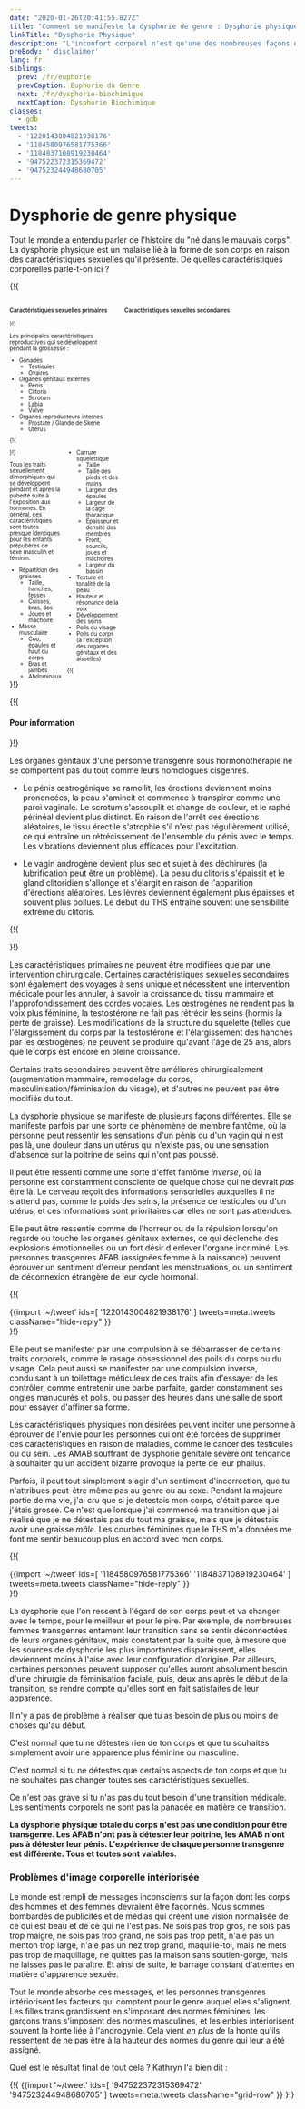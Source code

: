```yaml
---
date: "2020-01-26T20:41:55.827Z"
title: "Comment se manifeste la dysphorie de genre : Dysphorie physique"
linkTitle: "Dysphorie Physique"
description: "L'inconfort corporel n'est qu'une des nombreuses façons dont la dysphorie de genre se manifeste."
preBody: '_disclaimer'
lang: fr
siblings:
  prev: /fr/euphorie
  prevCaption: Euphorie du Genre
  next: /fr/dysphorie-biochimique
  nextCaption: Dysphorie Biochimique
classes:
  - gdb
tweets:
  - '1220143004821938176'
  - '1184580976581775366'
  - '1184837108919230464'
  - '947522372315369472'
  - '947523244948680705'
---
```


# Dysphorie de genre physique

Tout le monde a entendu parler de l'histoire du "né dans le mauvais corps". La dysphorie physique est un malaise lié à la forme de son corps en raison des caractéristiques sexuelles qu'il présente. De quelles caractéristiques corporelles parle-t-on ici ?

{!{
<style>

.fact-grid h4 { font-weight: 600;grid-row: 1; }

.fact-grid li {break-inside: avoid;}

@media (min-width: 500px) {
  .fact-grid {
    display: grid;
    grid-template-columns: 1fr 2fr;
    grid-template-rows: min-content 1fr;
    grid-column-gap: 1em;
    font-size: 0.7em;
  }

  .fact-grid .two-col { column-count: 2; }
}

</style>
<div class="fact-grid ">
  <h4>Caractéristiques sexuelles primaires</h4>
  <div>
}!}

Les principales caractéristiques reproductives qui se développent pendant la grossesse :

- Gonades
  - Testicules
  - Ovaires
- Organes génitaux externes
  - Pénis
  - Clitoris
  - Scrotum
  - Labia
  - Vulve
- Organes reproducteurs internes
  - Prostate / Glande de Skene
  - Utérus


{!{ </div>  <h4>Caractéristiques sexuelles secondaires</h4>
<div class="two-col"> }!}

Tous les traits sexuellement dimorphiques qui se développent pendant et après la puberté suite à l'exposition aux hormones. En général, ces caractéristiques sont toutes presque identiques pour les enfants prépubères de sexe masculin et féminin.

- Répartition des graisses
  - Taille, hanches, fesses
  - Cuisses, bras, dos
  - Joues et mâchoire
- Masse musculaire
  - Cou, épaules et haut du corps
  - Bras et jambes
  - Abdominaux
- Carrure squelettique
  - Taille
  - Taille des pieds et des mains
  - Largeur des épaules
  - Largeur de la cage thoracique
  - Épaisseur et densité des membres
  - Front, sourcils, joues et mâchoires
  - Largeur du bassin
- Texture et tonalité de la peau
- Hauteur et résonance de la voix
- Développement des seins
- Poils du visage
- Poils du corps (à l'exception des organes génitaux et des aisselles)


{!{ </div></div> }!}

{!{ <div class="gutter"><div class="card"><div class="card-body"><h4 class="card-title">Pour information</h4> }!}

Les organes génitaux d'une personne transgenre sous hormonothérapie ne se comportent pas du tout comme leurs homologues cisgenres.

- Le pénis œstrogénique se ramollit, les érections deviennent moins prononcées, la peau s'amincit et commence à transpirer comme une paroi vaginale. Le scrotum s'assouplit et change de couleur, et le raphé périnéal devient plus distinct. En raison de l'arrêt des érections aléatoires, le tissu érectile s'atrophie s'il n'est pas régulièrement utilisé, ce qui entraîne un rétrécissement de l'ensemble du pénis avec le temps. Les vibrations deviennent plus efficaces pour l'excitation.

- Le vagin androgène devient plus sec et sujet à des déchirures (la lubrification peut être un problème). La peau du clitoris s'épaissit et le gland clitoridien s'allonge et s'élargit en raison de l'apparition d'érections aléatoires. Les lèvres deviennent également plus épaisses et souvent plus poilues. Le début du THS entraîne souvent une sensibilité extrême du clitoris.

{!{ </div></div></div> }!}

Les caractéristiques primaires ne peuvent être modifiées que par une intervention chirurgicale. Certaines caractéristiques sexuelles secondaires sont également des voyages à sens unique et nécessitent une intervention médicale pour les annuler, à savoir la croissance du tissu mammaire et l'approfondissement des cordes vocales. Les œstrogènes ne rendent pas la voix plus féminine, la testostérone ne fait pas rétrécir les seins (hormis la perte de graisse). Les modifications de la structure du squelette (telles que l'élargissement du corps par la testostérone et l'élargissement des hanches par les œstrogènes) ne peuvent se produire qu'avant l'âge de 25 ans, alors que le corps est encore en pleine croissance.

Certains traits secondaires peuvent être améliorés chirurgicalement (augmentation mammaire, remodelage du corps, masculinisation/féminisation du visage), et d'autres ne peuvent pas être modifiés du tout.

La dysphorie physique se manifeste de plusieurs façons différentes. Elle se manifeste parfois par une sorte de phénomène de membre fantôme, où la personne peut ressentir les sensations d'un pénis ou d'un vagin qui n'est pas là, une douleur dans un utérus qui n'existe pas, ou une sensation d'absence sur la poitrine de seins qui n'ont pas poussé.

Il peut être ressenti comme une sorte d'effet fantôme *inverse*, où la personne est constamment consciente de quelque chose qui ne devrait *pas* être là. Le cerveau reçoit des informations sensorielles auxquelles il ne s'attend pas, comme le poids des seins, la présence de testicules ou d'un utérus, et ces informations sont prioritaires car elles ne sont pas attendues.

Elle peut être ressentie comme de l'horreur ou de la répulsion lorsqu'on regarde ou touche les organes génitaux externes, ce qui déclenche des explosions émotionnelles ou un fort désir d'enlever l'organe incriminé. Les personnes transgenres AFAB (assignées femme à la naissance) peuvent éprouver un sentiment d'erreur pendant les menstruations, ou un sentiment de déconnexion étrangère de leur cycle hormonal.

{!{ <div class="gutter">{{import '~/tweet' ids=[
  '1220143004821938176'
] tweets=meta.tweets className="hide-reply" }}</div> }!}

Elle peut se manifester par une compulsion à se débarrasser de certains traits corporels, comme le rasage obsessionnel des poils du corps ou du visage. Cela peut aussi se manifester par une compulsion inverse, conduisant à un toilettage méticuleux de ces traits afin d'essayer de les contrôler, comme entretenir une barbe parfaite, garder constamment ses ongles manucurés et polis, ou passer des heures dans une salle de sport pour essayer d'affiner sa forme.

Les caractéristiques physiques non désirées peuvent inciter une personne à éprouver de l'envie pour les personnes qui ont été forcées de supprimer ces caractéristiques en raison de maladies, comme le cancer des testicules ou du sein. Les AMAB souffrant de dysphorie génitale sévère ont tendance à souhaiter qu'un accident bizarre provoque la perte de leur phallus.

Parfois, il peut tout simplement s'agir d'un sentiment d'incorrection, que tu n'attribues peut-être même pas au genre ou au sexe. Pendant la majeure partie de ma vie, j'ai cru que si je détestais mon corps, c'était parce que j'étais grosse. Ce n'est que lorsque j'ai commencé ma transition que j'ai réalisé que je ne détestais pas du tout ma graisse, mais que je détestais avoir une graisse *mâle*. Les courbes féminines que le THS m'a données me font me sentir beaucoup plus en accord avec mon corps.

{!{ <div class="gutter">{{import '~/tweet' ids=[
  '1184580976581775366'
  '1184837108919230464'
] tweets=meta.tweets className="hide-reply" }}</div> }!}

La dysphorie que l'on ressent à l'égard de son corps peut et va changer avec le temps, pour le meilleur et pour le pire. Par exemple, de nombreuses femmes transgenres entament leur transition sans se sentir déconnectées de leurs organes génitaux, mais constatent par la suite que, à mesure que les sources de dysphorie les plus importantes disparaissent, elles deviennent moins à l'aise avec leur configuration d'origine. Par ailleurs, certaines personnes peuvent supposer qu'elles auront absolument besoin d'une chirurgie de féminisation faciale, puis, deux ans après le début de la transition, se rendre compte qu'elles sont en fait satisfaites de leur apparence.

Il n'y a pas de problème à réaliser que tu as besoin de plus ou moins de choses qu'au début.

C'est normal que tu ne détestes rien de ton corps et que tu souhaites simplement avoir une apparence plus féminine ou masculine.

C'est normal si tu ne détestes que certains aspects de ton corps et que tu ne souhaites pas changer toutes ses caractéristiques sexuelles.

Ce n'est pas grave si tu n'as pas du tout besoin d'une transition médicale. Les sentiments corporels ne sont pas la panacée en matière de transition.

**La dysphorie physique totale du corps n'est pas une condition pour être transgenre. Les AFAB n'ont pas à détester leur poitrine, les AMAB n'ont pas à détester leur pénis. L'expérience de chaque personne transgenre est différente. Tous et toutes sont valables.**

### Problèmes d'image corporelle intériorisée

Le monde est rempli de messages inconscients sur la façon dont les corps des hommes et des femmes devraient être façonnés. Nous sommes bombardés de publicités et de médias qui créent une vision normalisée de ce qui est beau et de ce qui ne l'est pas. Ne sois pas trop gros, ne sois pas trop maigre, ne sois pas trop grand, ne sois pas trop petit, n'aie pas un menton trop large, n'aie pas un nez trop grand, maquille-toi, mais ne mets pas trop de maquillage, ne quittes pas la maison sans soutien-gorge, mais ne laisses pas le paraître. Et ainsi de suite, le barrage constant d'attentes en matière d'apparence sexuée.

Tout le monde absorbe ces messages, et les personnes transgenres intériorisent les facteurs qui comptent pour le genre auquel elles s'alignent. Les filles trans grandissent en s'imposant des normes féminines, les garçons trans s'imposent des normes masculines, et les enbies intériorisent souvent la honte liée à l'androgynie. Cela vient *en plus* de la honte qu'ils ressentent de ne pas être à la hauteur des normes du genre qui leur a été assigné.

Quel est le résultat final de tout cela ? Kathryn l'a bien dit :

{!{ {{import '~/tweet' ids=[
  '947522372315369472'
  '947523244948680705'
] tweets=meta.tweets className="grid-row" }} }!}
